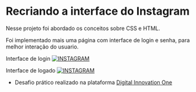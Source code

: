 # Recriando a interface do Instagram

Nesse projeto foi abordado os conceitos sobre CSS e HTML.

Foi implementado mais uma página com interface de login e senha, para melhor interação do usuario.

Interface de login
[![INSTAGRAM](https://i.imgur.com/jIXOmbp.jpg)](https://github.com/JrRehem/Recriando-a-pagina-inicial-do-instagram/)


Interface de logado
[![INSTAGRAM](https://i.imgur.com/8uRqj1r.jpg)](https://github.com/JrRehem/Recriando-a-pagina-inicial-do-instagram/)




- Desafio prático realizado na plataforma [Digital Innovation One](https://web.digitalinnovation.one/home "Digital Innovation One")
